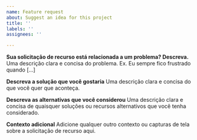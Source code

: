```yaml
---
name: Feature request
about: Suggest an idea for this project
title: ''
labels: ''
assignees: ''

---
```


**Sua solicitação de recurso está relacionada a um problema? Descreva.**
Uma descrição clara e concisa do problema. Ex. Eu sempre fico frustrado quando [...]

**Descreva a solução que você gostaria**
Uma descrição clara e concisa do que você quer que aconteça.

**Descreva as alternativas que você considerou**
Uma descrição clara e concisa de quaisquer soluções ou recursos alternativos que você tenha considerado.

**Contexto adicional**
Adicione qualquer outro contexto ou capturas de tela sobre a solicitação de recurso aqui.